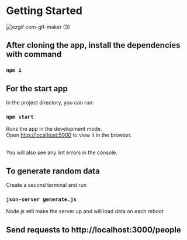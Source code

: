 # Getting Started 
![ezgif com-gif-maker (3)](https://user-images.githubusercontent.com/92730840/170816619-65dc98ed-f5e4-4c94-9fa9-7ca30a9d3d55.gif)

<!-- This project was bootstrapped with [Create React App](https://github.com/facebook/create-react-app). -->
## After cloning the app, install the dependencies with command 
### `npm i`
## For the start app

In the project directory, you can run:


### `npm start`

Runs the app in the development mode.\
Open [http://localhost:5000](http://localhost:7000) to view it in the browser.

<br>
You will also see any lint errors in the console.

## To generate random data
Create a second terminal and run  
### `json-server generate.js`
Node.js will make the server up and will load data on each reboot
## Send requests to http://localhost:3000/people

